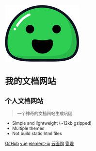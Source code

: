 ![logo](img/icon.svg)

# 我的文档网站
## 个人文档网站
> 一个神奇的文档网站生成巩固


* Simple and lightweight (~12kb gzipped)
* Multiple themes
* Not build static html files

[GitHub](https://github.com/yangjjfc/yjj-docsify)
[vue](/vue/)
[element-ui](/element/)
[云医购](/dian/)
[管理](/project/)